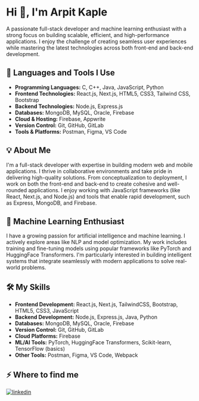 <h1>Hi 👋, I'm Arpit Kaple</h1>
<p>A passionate full-stack developer and machine learning enthusiast with a strong focus on building scalable, efficient, and high-performance applications. I enjoy the challenge of creating seamless user experiences while mastering the latest technologies across both front-end and back-end development.</p>

<h2>🚀 Languages and Tools I Use</h2>
<ul>
    <li><strong>Programming Languages:</strong> C, C++, Java, JavaScript, Python</li>
    <li><strong>Frontend Technologies:</strong> React.js, Next.js, HTML5, CSS3, Tailwind CSS, Bootstrap</li>
    <li><strong>Backend Technologies:</strong> Node.js, Express.js</li>
    <li><strong>Databases:</strong> MongoDB, MySQL, Oracle, Firebase</li>
    <li><strong>Cloud & Hosting:</strong> Firebase, Appwrite</li>
    <li><strong>Version Control:</strong> Git, GitHub, GitLab</li>
    <li><strong>Tools & Platforms:</strong> Postman, Figma, VS Code</li>
</ul>

<h2>💡 About Me</h2>
<p>I'm a full-stack developer with expertise in building modern web and mobile applications. I thrive in collaborative environments and take pride in delivering high-quality solutions. From conceptualization to deployment, I work on both the front-end and back-end to create cohesive and well-rounded applications. I enjoy working with JavaScript frameworks (like React, Next.js, and Node.js) and tools that enable rapid development, such as Express, MongoDB, and Firebase.</p>

<h2>🤖 Machine Learning Enthusiast</h2>
<p>I have a growing passion for artificial intelligence and machine learning. I actively explore areas like NLP and model optimization. My work includes training and fine-tuning models using popular frameworks like PyTorch and HuggingFace Transformers. I'm particularly interested in building intelligent systems that integrate seamlessly with modern applications to solve real-world problems.</p>

<h2>🛠️ My Skills</h2>
<ul>
    <li><strong>Frontend Development:</strong> React.js, Next.js, TailwindCSS, Bootstrap, HTML5, CSS3, JavaScript</li>
    <li><strong>Backend Development:</strong> Node.js, Express.js, Java, Python</li>
    <li><strong>Databases:</strong> MongoDB, MySQL, Oracle, Firebase</li>
    <li><strong>Version Control:</strong> Git, GitHub, GitLab</li>
    <li><strong>Cloud Platforms:</strong> Firebase</li>
    <li><strong>ML/AI Tools:</strong> PyTorch, HuggingFace Transformers, Scikit-learn, TensorFlow (basics)</li>
    <li><strong>Other Tools:</strong> Postman, Figma, VS Code, Webpack</li>
</ul>

<h2>⚡️ Where to find me</h2>
<p>
    <a target="_blank" href="https://www.linkedin.com/in/arpit-kaple-740995260/" style="display: inline-block;">
        <img src="https://img.shields.io/badge/linkedin-logo?style=for-the-badge&logo=linkedin&logoColor=white&color=%230a77b6" alt="linkedin" />
    </a>
</p>
